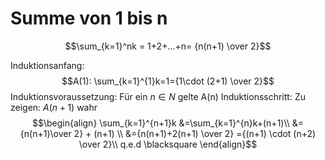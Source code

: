 # Summe von 1 bis n

$$\sum_{k=1}^nk = 1+2+...+n= {n(n+1) \over 2}$$

Induktionsanfang:
$$A(1): \sum_{k=1}^{1}k=1={1\cdot (2+1) \over 2}$$
Induktionsvoraussetzung: Für ein $n \in N$ gelte A(n)
Induktionsschritt: Zu zeigen: $A(n+1)$ wahr
$$\begin{align}
\sum_{k=1}^{n+1}k &=\sum_{k=1}^{n}k+(n+1)\\
&={n(n+1)\over 2} + (n+1) \\
&={n(n+1)+2(n+1) \over 2} ={(n+1) \cdot (n+2) \over 2}\\
q.e.d \blacksquare
\end{align}$$